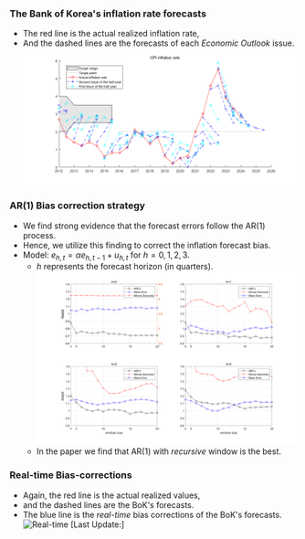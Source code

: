 

### The Bank of Korea's inflation rate forecasts
- The red line is the actual realized inflation rate,
- And the dashed lines are the forecasts of each *Economic Outlook* issue.
![BoK inflation forecast](static/assets/img/cpi_plot.png)

### AR(1) Bias correction strategy
- We find strong evidence that the forecast errors follow the AR(1) process.
- Hence, we utilize this finding to correct the inflation forecast bias.
- Model: $e_{h,t}=\alpha e_{h,t-1}+u_{h,t}$ for $h=0,1,2,3$. 
  - $h$ represents the forecast horizon (in quarters).
  ![Optimal Window size](static/assets/img/optimalWindow_v2.png)
  - In the paper we find that AR(1) with *recursive* window is the best.

### Real-time Bias-corrections
- Again, the red line is the actual realized values,
- and the dashed lines are the BoK's forecasts.
- The blue line is the *real-time* bias corrections of the BoK's forecasts.
  ![Real-time]()
  [Last Update:]